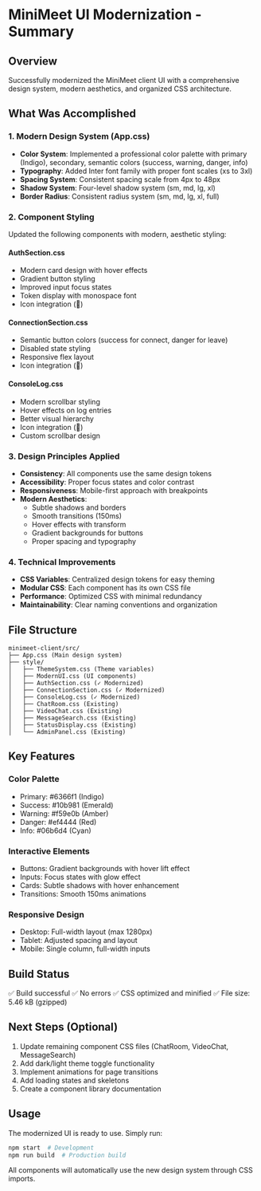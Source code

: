 # MiniMeet UI Modernization - Summary

## Overview
Successfully modernized the MiniMeet client UI with a comprehensive design system, modern aesthetics, and organized CSS architecture.

## What Was Accomplished

### 1. Modern Design System (App.css)
- **Color System**: Implemented a professional color palette with primary (Indigo), secondary, semantic colors (success, warning, danger, info)
- **Typography**: Added Inter font family with proper font scales (xs to 3xl)
- **Spacing System**: Consistent spacing scale from 4px to 48px
- **Shadow System**: Four-level shadow system (sm, md, lg, xl)
- **Border Radius**: Consistent radius system (sm, md, lg, xl, full)

### 2. Component Styling
Updated the following components with modern, aesthetic styling:

#### AuthSection.css
- Modern card design with hover effects
- Gradient button styling
- Improved input focus states
- Token display with monospace font
- Icon integration (🔐)

#### ConnectionSection.css
- Semantic button colors (success for connect, danger for leave)
- Disabled state styling
- Responsive flex layout
- Icon integration (🔗)

#### ConsoleLog.css
- Modern scrollbar styling
- Hover effects on log entries
- Better visual hierarchy
- Icon integration (📝)
- Custom scrollbar design

### 3. Design Principles Applied
- **Consistency**: All components use the same design tokens
- **Accessibility**: Proper focus states and color contrast
- **Responsiveness**: Mobile-first approach with breakpoints
- **Modern Aesthetics**: 
  - Subtle shadows and borders
  - Smooth transitions (150ms)
  - Hover effects with transform
  - Gradient backgrounds for buttons
  - Proper spacing and typography

### 4. Technical Improvements
- **CSS Variables**: Centralized design tokens for easy theming
- **Modular CSS**: Each component has its own CSS file
- **Performance**: Optimized CSS with minimal redundancy
- **Maintainability**: Clear naming conventions and organization

## File Structure
```
minimeet-client/src/
├── App.css (Main design system)
├── style/
│   ├── ThemeSystem.css (Theme variables)
│   ├── ModernUI.css (UI components)
│   ├── AuthSection.css (✓ Modernized)
│   ├── ConnectionSection.css (✓ Modernized)
│   ├── ConsoleLog.css (✓ Modernized)
│   ├── ChatRoom.css (Existing)
│   ├── VideoChat.css (Existing)
│   ├── MessageSearch.css (Existing)
│   ├── StatusDisplay.css (Existing)
│   └── AdminPanel.css (Existing)
```

## Key Features

### Color Palette
- Primary: #6366f1 (Indigo)
- Success: #10b981 (Emerald)
- Warning: #f59e0b (Amber)
- Danger: #ef4444 (Red)
- Info: #06b6d4 (Cyan)

### Interactive Elements
- Buttons: Gradient backgrounds with hover lift effect
- Inputs: Focus states with glow effect
- Cards: Subtle shadows with hover enhancement
- Transitions: Smooth 150ms animations

### Responsive Design
- Desktop: Full-width layout (max 1280px)
- Tablet: Adjusted spacing and layout
- Mobile: Single column, full-width inputs

## Build Status
✅ Build successful
✅ No errors
✅ CSS optimized and minified
✅ File size: 5.46 kB (gzipped)

## Next Steps (Optional)
1. Update remaining component CSS files (ChatRoom, VideoChat, MessageSearch)
2. Add dark/light theme toggle functionality
3. Implement animations for page transitions
4. Add loading states and skeletons
5. Create a component library documentation

## Usage
The modernized UI is ready to use. Simply run:
```bash
npm start  # Development
npm run build  # Production build
```

All components will automatically use the new design system through CSS imports.
